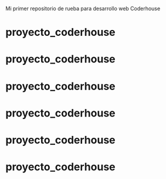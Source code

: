 Mi primer repositorio de rueba para desarrollo web Coderhouse
# proyecto_coderhouse
# proyecto_coderhouse
# proyecto_coderhouse
# proyecto_coderhouse
# proyecto_coderhouse
# proyecto_coderhouse

